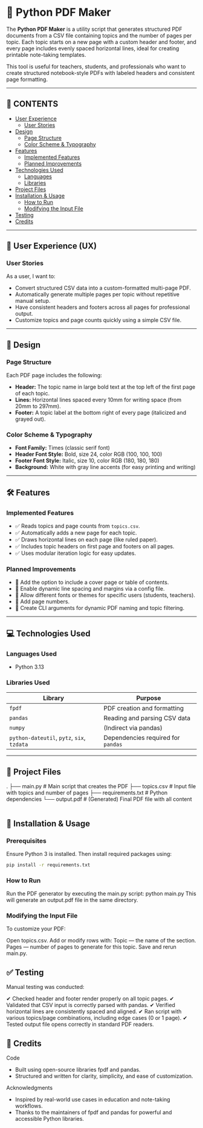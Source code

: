 # 📄 Python PDF Maker

The **Python PDF Maker** is a utility script that generates structured PDF documents from a CSV file containing topics and the number of pages per topic. Each topic starts on a new page with a custom header and footer, and every page includes evenly spaced horizontal lines, ideal for creating printable note-taking templates.

This tool is useful for teachers, students, and professionals who want to create structured notebook-style PDFs with labeled headers and consistent page formatting.

---

## 📑 CONTENTS

- [User Experience](#user-experience-ux)
  - [User Stories](#user-stories)
- [Design](#design)
  - [Page Structure](#page-structure)
  - [Color Scheme & Typography](#color-scheme--typography)
- [Features](#features)
  - [Implemented Features](#implemented-features)
  - [Planned Improvements](#planned-improvements)
- [Technologies Used](#technologies-used)
  - [Languages](#languages-used)
  - [Libraries](#libraries-used)
- [Project Files](#project-files)
- [Installation & Usage](#installation--usage)
  - [How to Run](#how-to-run)
  - [Modifying the Input File](#modifying-the-input-file)
- [Testing](#testing)
- [Credits](#credits)

---

## 🧠 User Experience (UX)

### User Stories

As a user, I want to:

- Convert structured CSV data into a custom-formatted multi-page PDF.
- Automatically generate multiple pages per topic without repetitive manual setup.
- Have consistent headers and footers across all pages for professional output.
- Customize topics and page counts quickly using a simple CSV file.

---

## 🎨 Design

### Page Structure

Each PDF page includes the following:

- **Header:** The topic name in large bold text at the top left of the first page of each topic.
- **Lines:** Horizontal lines spaced every 10mm for writing space (from 20mm to 297mm).
- **Footer:** A topic label at the bottom right of every page (italicized and grayed out).

### Color Scheme & Typography

- **Font Family:** Times (classic serif font)
- **Header Font Style:** Bold, size 24, color RGB (100, 100, 100)
- **Footer Font Style:** Italic, size 10, color RGB (180, 180, 180)
- **Background:** White with gray line accents (for easy printing and writing)

---

## 🛠 Features

### Implemented Features

- ✅ Reads topics and page counts from `topics.csv`.
- ✅ Automatically adds a new page for each topic.
- ✅ Draws horizontal lines on each page (like ruled paper).
- ✅ Includes topic headers on first page and footers on all pages.
- ✅ Uses modular iteration logic for easy updates.

### Planned Improvements

- 🔄 Add the option to include a cover page or table of contents.
- 🔄 Enable dynamic line spacing and margins via a config file.
- 🔄 Allow different fonts or themes for specific users (students, teachers).
- 🔄 Add page numbers.
- 🔄 Create CLI arguments for dynamic PDF naming and topic filtering.

---

## 💻 Technologies Used

### Languages Used

- Python 3.13

### Libraries Used

| Library                                    | Purpose                            |
| ------------------------------------------ | ---------------------------------- |
| `fpdf`                                     | PDF creation and formatting        |
| `pandas`                                   | Reading and parsing CSV data       |
| `numpy`                                    | (Indirect via pandas)              |
| `python-dateutil`, `pytz`, `six`, `tzdata` | Dependencies required for `pandas` |

---

## 📁 Project Files

.
├── main.py # Main script that creates the PDF
├── topics.csv # Input file with topics and number of pages
├── requirements.txt # Python dependencies
└── output.pdf # (Generated) Final PDF file with all content

```

```

## 🚀 Installation & Usage

### Prerequisites

Ensure Python 3 is installed. Then install required packages using:

```bash
pip install -r requirements.txt

```

### How to Run

Run the PDF generator by executing the main.py script:
python main.py
This will generate an output.pdf file in the same directory.

### Modifying the Input File

To customize your PDF:

Open topics.csv.
Add or modify rows with:
Topic — the name of the section.
Pages — number of pages to generate for this topic.
Save and rerun main.py.

## ✅ Testing

Manual testing was conducted:

✔ Checked header and footer render properly on all topic pages.
✔ Validated that CSV input is correctly parsed with pandas.
✔ Verified horizontal lines are consistently spaced and aligned.
✔ Ran script with various topics/page combinations, including edge cases (0 or 1 page).
✔ Tested output file opens correctly in standard PDF readers.

## 🧾 Credits

Code

- Built using open-source libraries fpdf and pandas.
- Structured and written for clarity, simplicity, and ease of customization.

Acknowledgments

- Inspired by real-world use cases in education and note-taking workflows.
- Thanks to the maintainers of fpdf and pandas for powerful and accessible Python libraries.
